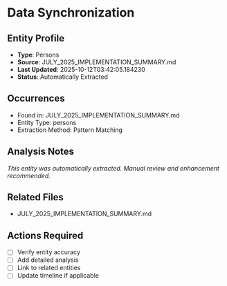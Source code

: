 # Data Synchronization

## Entity Profile
- **Type**: Persons
- **Source**: JULY_2025_IMPLEMENTATION_SUMMARY.md
- **Last Updated**: 2025-10-12T03:42:05.184230
- **Status**: Automatically Extracted

## Occurrences
- Found in: JULY_2025_IMPLEMENTATION_SUMMARY.md
- Entity Type: persons
- Extraction Method: Pattern Matching

## Analysis Notes
*This entity was automatically extracted. Manual review and enhancement recommended.*

## Related Files
- JULY_2025_IMPLEMENTATION_SUMMARY.md

## Actions Required
- [ ] Verify entity accuracy
- [ ] Add detailed analysis
- [ ] Link to related entities
- [ ] Update timeline if applicable
